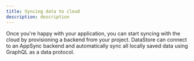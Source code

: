 ```yaml
---
title: Syncing data to cloud
description: description
---
```


Once you're happy with your application, you can start syncing with the cloud by provisioning a backend from your project. DataStore can connect to an AppSync backend and automatically sync all locally saved data using GraphQL as a data protocol.

<inline-fragment platform="js" src="~/lib/datastore/fragments/js/sync.md"></inline-fragment>
<inline-fragment platform="ios" src="~/lib/datastore/fragments/ios/sync.md"></inline-fragment>
<inline-fragment platform="android" src="~/lib/datastore/fragments/android/sync.md"></inline-fragment>